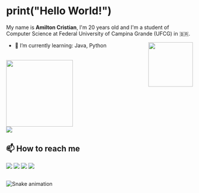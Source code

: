 <!---
AmiltonCristian/AmiltonCristian is a ✨ special ✨ repository because its `README.md` (this file) appears on your GitHub profile.
You can click the Preview link to take a look at your changes.


<code><img height="20" src="https://raw.githubusercontent.com/github/explore/80688e429a7d4ef2fca1e82350fe8e3517d3494d/topics/visual-studio-code/visual-studio-code.png"></code>
<code><img height="20" src="https://raw.githubusercontent.com/github/explore/80688e429a7d4ef2fca1e82350fe8e3517d3494d/topics/markdown/markdown.png"></code>

https://gizmodo.uol.com.br/wp-content/blogs.dir/8/files/2021/02/nyan-cat-1.gif
--->

# print("Hello World!")

My name is **Amilton Cristian**, I'm 20 years old and I'm a student of Computer Science at Federal University of Campina Grande (UFCG) in :brazil:.

<img align=right height=120 src="https://media.tumblr.com/tumblr_lo1h2bCTeV1qhrjqn.gif">

- 🌱 I’m currently learning:
Java, Python

<br>

<a href="https://github.com/AmiltonCristian">
  <img height="180em" src="https://github-readme-stats.vercel.app/api?username=AmiltonCristian&theme=buefy&show_icons=true" />
  <br>
  <img src="https://github-readme-stats.vercel.app/api/top-langs/?username=AmiltonCristian&layout=compact" />
</a>


## 📫 How to reach me

[![](https://img.shields.io/badge/-LinkedIn-blue?style=flat&logo=Linkedin&logoColor=white)](https://www.linkedin.com/in/amilton-cabral/)
[![](https://img.shields.io/github/followers/AmiltonCristian?label=follow&style=social)](https://github.com/AmiltonCristian)
[![](https://img.shields.io/badge/-Instagram-c13584?style=flat&labelColor=c13584&logo=instagram&logoColor=white)](https://www.instagram.com/amilton.cristian/)
[![](https://img.shields.io/badge/-Gmail-c14438?style=flat&logo=Gmail&logoColor=white)](mailto:amiltoncristian9@gmail.com)

##

 ![Snake animation](https://github.com/AmiltonCristian/AmiltonCristian/blob/output/github-contribution-grid-snake.svg)
